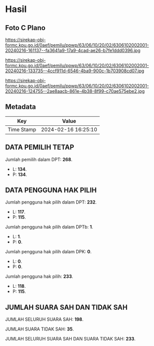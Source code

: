 # Hasil

## Foto C Plano

https://sirekap-obj-formc.kpu.go.id/0aef/pemilu/ppwp/63/06/10/20/02/6306102002001-20240216-161137--fa3641a9-17a9-4cad-ae26-b7fe1ddd0396.jpg

https://sirekap-obj-formc.kpu.go.id/0aef/pemilu/ppwp/63/06/10/20/02/6306102002001-20240216-133735--4ccf911d-6546-4ba9-900c-1b703908cd07.jpg

https://sirekap-obj-formc.kpu.go.id/0aef/pemilu/ppwp/63/06/10/20/02/6306102002001-20240216-124755--2ae8aacb-861e-4b38-8f99-c70ae575ebe2.jpg


## Metadata

| Key        | Value               |
| ---------- | ------------------- |
| Time Stamp | 2024-02-16 16:25:10 |


## DATA PEMILIH TETAP

Jumlah pemilih dalam DPT: **268**.
 * L: **134**.
 * P: **134**.

## DATA PENGGUNA HAK PILIH

Jumlah pengguna hak pilih dalam DPT: **232**.
 * L: **117**.
 * P: **115**.

Jumlah pengguna hak pilih dalam DPTb: **1**.
 * L: **1**.
 * P: **0**.

Jumlah pengguna hak pilih dalam DPK: **0**.
 * L: **0**.
 * P: **0**.

Jumlah pengguna hak pilih: **233**.
 * L: **118**.
 * P: **115**.

## JUMLAH SUARA SAH DAN TIDAK SAH

JUMLAH SELURUH SUARA SAH: **198**.

JUMLAH SUARA TIDAK SAH: **35**.

JUMLAH SELURUH SUARA SAH DAN SUARA TIDAK SAH: **233**.


